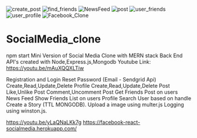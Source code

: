 ![create_post](https://user-images.githubusercontent.com/50530648/152576892-2a4e8e63-d884-4724-a9fe-67c76462af4e.png)
![find_friends](https://user-images.githubusercontent.com/50530648/152576683-d7481399-8b8a-4f19-b22e-67a9aec049e9.png)
![NewsFeed](https://user-images.githubusercontent.com/50530648/152576611-ecf8a5fd-9a91-4ad4-9542-5b50b57529ea.png)
![post](https://user-images.githubusercontent.com/50530648/152576496-1ed36113-d07f-479b-a71d-7f23d1810513.png)
![user_friends](https://user-images.githubusercontent.com/50530648/152576448-2ff3d4b0-ebcf-47f8-98bc-550514ed663a.png)
![user_profile](https://user-images.githubusercontent.com/50530648/152576411-98cbd301-f90d-4016-87c9-71fe84cacf7a.png)
![Facebook_Clone](https://user-images.githubusercontent.com/50530648/152576334-40a590d1-5682-47fb-8fe7-3265f0ed14b9.png)
# SocialMedia_clone
npm start
Mini Version of Social Media Clone with MERN stack
Back End API's created with  Node,Express.js,Mongodb
Youtube Link: https://youtu.be/mAuXQQXLTiw

Registration and Login
Reset Password (Email - Sendgrid Api)
Create,Read,Update,Delete Profile
Create,Read,Update,Delete Post
Like,Unlike  Post
Comment,Uncomment Post
Get Friends Post on users News Feed
Show Friends List on users Profile
Search User based on handle
Create a Story (TTL MONGODB).
Upload a image using multer.js
Logging using winston.js.

https://youtu.be/yLaQNaLKk7g
https://facebook-react-socialmedia.herokuapp.com/

